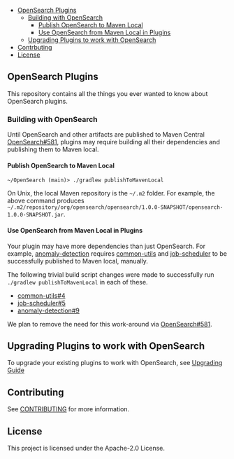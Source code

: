 - [OpenSearch Plugins](#opensearch-plugins)
  - [Building with OpenSearch](#building-with-opensearch)
    - [Publish OpenSearch to Maven Local](#publish-opensearch-to-maven-local)
    - [Use OpenSearch from Maven Local in Plugins](#use-opensearch-from-maven-local-in-plugins)
  - [Upgrading Plugins to work with OpenSearch](#upgrading-plugins-to-work-with-opensearch)
- [Contrbuting](#contrbuting)
- [License](#license)

## OpenSearch Plugins

This repository contains all the things you ever wanted to know about OpenSearch plugins.

### Building with OpenSearch

Until OpenSearch and other artifacts are published to Maven Central [OpenSearch#581](https://github.com/opensearch-project/OpenSearch/issues/581), plugins may require building all their dependencies and publishing them to Maven local.

#### Publish OpenSearch to Maven Local

```
~/OpenSearch (main)> ./gradlew publishToMavenLocal
```

On Unix, the local Maven repository is the `~/.m2` folder. For example, the above command produces `~/.m2/repository/org/opensearch/opensearch/1.0.0-SNAPSHOT/opensearch-1.0.0-SNAPSHOT.jar`.

#### Use OpenSearch from Maven Local in Plugins

Your plugin may have more dependencies than just OpenSearch. For example, [anomaly-detection](https://github.com/opensearch-project/anomaly-detection) requires [common-utils](https://github.com/opensearch-project/common-utils) and [job-scheduler](https://github.com/opensearch-project/job-scheduler) to be successfully published to Maven local, manually. 

The following trivial build script changes were made to successfully run `./gradlew publishToMavenLocal` in each of these.

* [common-utils#4](https://github.com/opensearch-project/common-utils/pull/4)
* [job-scheduler#5](https://github.com/opensearch-project/job-scheduler/pull/5)
* [anomaly-detection#9](https://github.com/opensearch-project/anomaly-detection/pull/9)

We plan to remove the need for this work-around via [OpenSearch#581](https://github.com/opensearch-project/OpenSearch/issues/581).

## Upgrading Plugins to work with OpenSearch
To upgrade your existing plugins to work with OpenSearch, see [Upgrading Guide](./UPGRADING.md)

## Contributing

See [CONTRIBUTING](CONTRIBUTING.md#security-issue-notifications) for more information.

## License

This project is licensed under the Apache-2.0 License.
